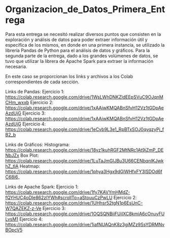 # Organizacion_de_Datos_Primera_Entrega

Para esta entrega se necesitó realizar diversos puntos que consisten en la exploración y análisis de datos para poder extraer información útil y especifica de los mismos, en donde en  una primera instancia, se utilizado la librería Pandas de Python para el análisis de datos y gráficos. Para la segunda parte de la entrega, dado a los grandes volúmenes de datos, se tuvo que utilizar la librera de Apache Spark para extraer la información necesaria.

En este caso se proporcionan los links y archivos a los Colab correspondientes de cada sección.

Links de Pandas:
Ejercicio 1: https://colab.research.google.com/drive/1WsLWhDNKZldEEpSVuC9OJqnMCHm_wxxb
Ejercicio 2: https://colab.research.google.com/drive/1xAAiwKMQABnSfvH12Vz1tGDpAeAzdUjG
Ejercicio 3: https://colab.research.google.com/drive/1xAAiwKMQABnSfvH12Vz1tGDpAeAzdUjG
Ejercicio 4: https://colab.research.google.com/drive/1eCvb9L3e1_RpBTxSOJ0qvqzyPj_fB2_b

Links de Gráficos:
Histograma: https://colab.research.google.com/drive/18vz1kuhRGF2MtNRc1At9iZmP_DENbJZx
Box Plot: https://colab.research.google.com/drive/1LuTaJmGlJBu3U66CENbqnlKJwkhZ_tIA
Heatmap: https://colab.research.google.com/drive/1phya3Hgx9dGlWHfxFY3lSDOd6fC68i6_

Links de Apache Spark:
Ejercicio 1: https://colab.research.google.com/drive/1fy7KAVYmHMdZ-fQYHUC4oDIe862zIYWh#scrollTo=aStouuCzPwLU
Ejercicio 2: https://colab.research.google.com/drive/1UHhsr52tgN1p6EsUnC-W7QAZEKZ-z-Ve
Ejercicio 3: https://colab.research.google.com/drive/1OQSQNBiiFUiIXC8kmiA6cOnuyFULvsM1
Ejercicio 4: https://colab.research.google.com/drive/1iafNUAQnK8z3giMZz9SsYDRMNvBOpcV5
